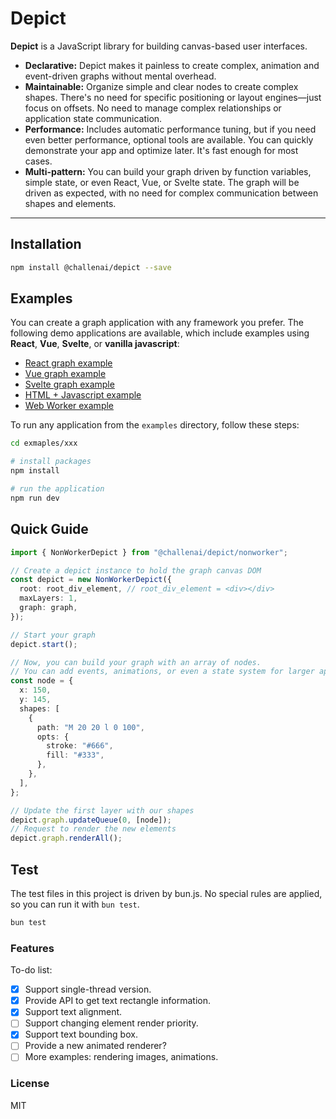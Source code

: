# Depict

**Depict** is a JavaScript library for building canvas-based user interfaces.

- **Declarative:** Depict makes it painless to create complex, animation and event-driven graphs without mental overhead.
- **Maintainable:** Organize simple and clear nodes to create complex shapes. There's no need for specific positioning or layout engines—just focus on offsets. No need to manage complex relationships or application state communication.
- **Performance:** Includes automatic performance tuning, but if you need even better performance, optional tools are available. You can quickly demonstrate your app and optimize later. It's fast enough for most cases.
- **Multi-pattern:** You can build your graph driven by function variables, simple state, or even React, Vue, or Svelte state. The graph will be driven as expected, with no need for complex communication between shapes and elements.

---

## Installation

```bash
npm install @challenai/depict --save
```

## Examples

You can create a graph application with any framework you prefer. The following demo applications are available, which include examples using **React**, **Vue**, **Svelte**, or **vanilla javascript**:

- [React graph example](https://github.com/challenai/depict/blob/main/examples/react-graph/README.md)
- [Vue graph example](https://github.com/challenai/depict/blob/main/examples/vue-graph/README.md)
- [Svelte graph example](https://github.com/challenai/depict/blob/main/examples/svelte-graph/README.md)
- [HTML + Javascript example](https://github.com/challenai/depict/blob/main/examples/vanilla/README.md)
- [Web Worker example](https://github.com/challenai/depict/blob/main/examples/vanilla-worker/README.md)

To run any application from the `examples` directory, follow these steps:

```bash
cd exmaples/xxx

# install packages
npm install

# run the application
npm run dev
```

## Quick Guide

```ts
import { NonWorkerDepict } from "@challenai/depict/nonworker";

// Create a depict instance to hold the graph canvas DOM
const depict = new NonWorkerDepict({
  root: root_div_element, // root_div_element = <div></div>
  maxLayers: 1,
  graph: graph,
});

// Start your graph
depict.start();

// Now, you can build your graph with an array of nodes.
// You can add events, animations, or even a state system for larger applications.
const node = {
  x: 150,
  y: 145,
  shapes: [
    {
      path: "M 20 20 l 0 100",
      opts: {
        stroke: "#666",
        fill: "#333",
      },
    },
  ],
};

// Update the first layer with our shapes
depict.graph.updateQueue(0, [node]);
// Request to render the new elements
depict.graph.renderAll();
```

## Test

The test files in this project is driven by bun.js.
No special rules are applied, so you can run it with `bun test`.

```bash
bun test
```

### Features

To-do list:

- [x] Support single-thread version.
- [x] Provide API to get text rectangle information.
- [x] Support text alignment.
- [ ] Support changing element render priority.
- [x] Support text bounding box.
- [ ] Provide a new animated renderer?
- [ ] More examples: rendering images, animations.

### License

MIT
